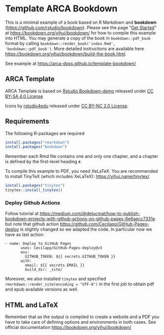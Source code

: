 # Template ARCA Bookdown

This is a minimal example of a book based on R Markdown and **bookdown** (https://github.com/rstudio/bookdown). Please see the page "[Get Started](https://bookdown.org/yihui/bookdown/get-started.html)" at https://bookdown.org/yihui/bookdown/ for how to compile this example into HTML. You may generate a copy of the book in `bookdown::pdf_book` format by calling `bookdown::render_book('index.Rmd', 'bookdown::pdf_book')`. More detailed instructions are available here https://bookdown.org/yihui/bookdown/build-the-book.html.

See example at https://arca-dpss.github.io/template-bookdown/

## ARCA Template

ARCA Template is based on [Rstudio Bookdown-demo](https://github.com/rstudio/bookdown-demo) released under [CC BY-SA 4.0 License](https://creativecommons.org/licenses/by-sa/4.0/) 

Icons by [rstudio4edu](https://rstudio4edu.github.io/rstudio4edu-book/) released under [CC BY-NC 2.0 License](https://creativecommons.org/licenses/by-nc/2.0/).

## Requirements 

The following R-packages are required

```r
install.packages("rmarkdown")
install.packages("bookdown")
```

Remember each Rmd file contains one and only one chapter, and a chapter is defined by the first-level heading `#`.

To compile this example to PDF, you need XeLaTeX. You are recommended to install TinyTeX (which includes XeLaTeX): <https://yihui.name/tinytex/>.

```r
install.packages("tinytex")
tinytex::install_tinytex()
```

### Deploy Github Actions

Follow tutorial at https://medium.com/@delucmat/how-to-publish-bookdown-projects-with-github-actions-on-github-pages-6e6aecc7331e but note that github action https://github.com/Cecilapp/GitHub-Pages-deploy is slightly changed so we adapted the code. In particular now we have as last action:

```
- name: Deploy to GitHub Pages
       uses: Cecilapp/GitHub-Pages-deploy@v3
       env:
         GITHUB_TOKEN: ${{ secrets.GITHUB_TOKEN }}
       with:
         email: ${{ secrets.EMAIL }}
         build_dir: _site/
```

Moreover, we also installed `tinytex` and specified `rmarkdown::render_site(encoding = "UTF-8")` in the first job to obtain pdf and epub available versions as well.


## HTML and LaTeX

Remember that as the output is compiled to create a website and a PDF you have to take care of defining options and environments in both cases. See official documentation https://bookdown.org/yihui/bookdown/
